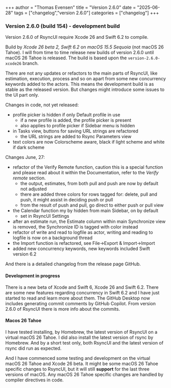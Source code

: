 +++
author = "Thomas Evensen"
title = "Version 2.6.0"
date = "2025-06-28"
tags = ["changelog","version 2.6.0"]
categories = ["changelog"]
+++

### Version 2.6.0 (build 154) - development build

Version 2.6.0 of RsyncUI require Xcode 26 and Swift 6.2 to compile.

Build by *Xcode 26 beta 2, Swift 6.2* on *macOS 15.5 Sequoia* (not macOS 26 Tahoe). I will from time to time release new builds of version 2.6.0 until macOS 26 Tahoe is released. The build is based upon the `version-2.6.0-xcode26` branch.

There are not any updates or refactors to the main parts of RsyncUI, like estimation, execution, process and so on apart from some new concurrency keywords added to the actors. This means the development build is as stable as the released version. But changes might introduce some issues to the UI part only. 

Changes in code, not yet released:

- profile picker is hidden if only Default profile in use
    - if a new profile is added, the profile picker is present
    - also applies to profile picker if Sidebar menu is hidden
- in Tasks view, buttons for saving URL strings are refactored
    - the URL strings are added to Rsync Parameters view
- text colors are now Colorscheme aware, black if light scheme and white if dark scheme

Changes June, 27:

- refactor of the Verify Remote function, caution this is a special function and please read about it within the Documentation,  refer to the *Verify remote* section.
    - the output, estimates, from both pull and push are now by default not adjusted
    - there are added three colors for rows tagged for: delete, pull and push, it might assist in deciding push or pull
    - from the result of push and pull, go direct to either push or pull view
- the Calendar function my by hidden from main Sidebar, on by default
    - set in RsyncUI Settings
- after an estimate run, the Estimate column within main Synchronize view is removed, the Synchronize ID is tagged with color instead
- refactor of write and read to logfile as actor, writing and reading to logfile is now on a background thread
- the Import function is refactored,  see File->Export & Import->Import
- added new concurrency keywords, new keywords included Swift version 6.2

And there is a detailed changelog from the release page GitHub.

#### Development in progress

There is a new beta of Xcode and Swift 6, Xcode 26 and Swift 6.2. There are some new features regarding concurrency in Swift 6.2 and I have just started to read and learn more about them. The GitHub Desktop now includes generating commit comments by GitHub Copilot. From version 2.6.0 of RsyncUI there is more info about the commits. 

#### Macos 26 Tahoe

I have tested installing, by Homebrew, the latest version of RsyncUI on a virtual macOS 26 Tahoe. I did also install the latest version of rsync by Homebrew. And by a short test only, both RsyncUI and the latest version of rsync did run as expected. 

And I have commenced some testing and development on the virtual macOS 26 Tahoe and Xcode 26 beta. It might be some macOS 26 Tahoe specific changes to RsyncUI, but it will still **support**  for the last three versions of macOS. Any macOS 26 Tahoe specific changes are handled by compiler directives in code. 

